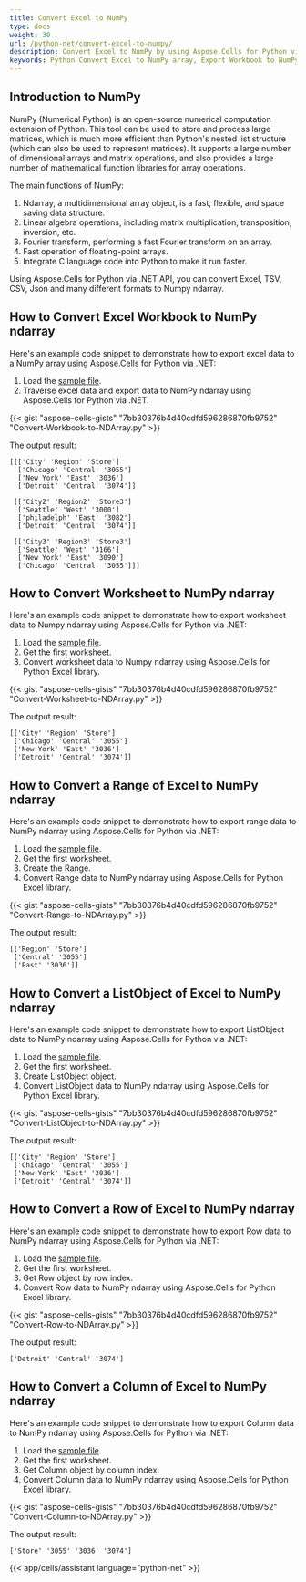 ```yaml
---
title: Convert Excel to NumPy
type: docs
weight: 30
url: /python-net/convert-excel-to-numpy/
description: Convert Excel to NumPy by using Aspose.Cells for Python via .NET API.
keywords: Python Convert Excel to NumPy array, Export Workbook to NumPy array in Python via NET, Python Convert Row to  NumPy array, Python Convert Table to NumPy array, Export ListObject to NumPy array in Python via NET, Python Convert Range to  NumPy array, Column to NumPy array using Python.
---
```


## **Introduction to NumPy**
NumPy (Numerical Python) is an open-source numerical computation extension of Python. This tool can be used to store and process large matrices, which is much more efficient than Python's nested list structure (which can also be used to represent matrices). It supports a large number of dimensional arrays and matrix operations, and also provides a large number of mathematical function libraries for array operations. 

The main functions of NumPy:
1. Ndarray, a multidimensional array object, is a fast, flexible, and space saving data structure.
1. Linear algebra operations, including matrix multiplication, transposition, inversion, etc.
1. Fourier transform, performing a fast Fourier transform on an array.
1. Fast operation of floating-point arrays.
1. Integrate C language code into Python to make it run faster.

Using Aspose.Cells for Python via .NET API, you can convert Excel, TSV, CSV, Json and many different formats to Numpy ndarray.

## **How to Convert Excel Workbook to NumPy ndarray**
Here's an example code snippet to demonstrate how to export excel data to a NumPy array using Aspose.Cells for Python via .NET:
1. Load the [sample file](sample_data.xlsx).
1. Traverse excel data and export data to NumPy ndarray using Aspose.Cells for Python via .NET.


{{< gist "aspose-cells-gists" "7bb30376b4d40cdfd596286870fb9752" "Convert-Workbook-to-NDArray.py" >}}

The output result:
```
[[['City' 'Region' 'Store']    
  ['Chicago' 'Central' '3055'] 
  ['New York' 'East' '3036']   
  ['Detroit' 'Central' '3074']]

 [['City2' 'Region2' 'Store3']
  ['Seattle' 'West' '3000']
  ['philadelph' 'East' '3082']
  ['Detroit' 'Central' '3074']]

 [['City3' 'Region3' 'Store3']
  ['Seattle' 'West' '3166']
  ['New York' 'East' '3090']
  ['Chicago' 'Central' '3055']]]
```

## **How to Convert Worksheet to NumPy ndarray**
Here's an example code snippet to demonstrate how to export worksheet data to Numpy ndarray using Aspose.Cells for Python via .NET:
1. Load the [sample file](sample_data.xlsx).
1. Get the first worksheet.
1. Convert worksheet data to Numpy ndarray using Aspose.Cells for Python Excel library.

{{< gist "aspose-cells-gists" "7bb30376b4d40cdfd596286870fb9752" "Convert-Worksheet-to-NDArray.py" >}}

The output result:
```
[['City' 'Region' 'Store']    
 ['Chicago' 'Central' '3055'] 
 ['New York' 'East' '3036']   
 ['Detroit' 'Central' '3074']]
```
## **How to Convert a Range of Excel to NumPy ndarray**
Here's an example code snippet to demonstrate how to export range data to NumPy ndarray using Aspose.Cells for Python via .NET:
1. Load the [sample file](sample_data.xlsx).
1. Get the first worksheet.
1. Create the Range.
1. Convert Range data to NumPy ndarray using Aspose.Cells for Python Excel library.

{{< gist "aspose-cells-gists" "7bb30376b4d40cdfd596286870fb9752" "Convert-Range-to-NDArray.py" >}}

The output result:
```
[['Region' 'Store']
 ['Central' '3055']
 ['East' '3036']]
```

## **How to Convert a ListObject of Excel to NumPy ndarray**
Here's an example code snippet to demonstrate how to export ListObject data to NumPy ndarray using Aspose.Cells for Python via .NET:
1. Load the [sample file](sample_data.xlsx).
1. Get the first worksheet.
1. Create ListObject object.
1. Convert ListObject data to NumPy ndarray using Aspose.Cells for Python Excel library.

{{< gist "aspose-cells-gists" "7bb30376b4d40cdfd596286870fb9752" "Convert-ListObject-to-NDArray.py" >}}

The output result:
```
[['City' 'Region' 'Store']
 ['Chicago' 'Central' '3055']
 ['New York' 'East' '3036']
 ['Detroit' 'Central' '3074']]
```

## **How to Convert a Row of Excel to NumPy ndarray**
Here's an example code snippet to demonstrate how to export Row data to NumPy ndarray using Aspose.Cells for Python via .NET:
1. Load the [sample file](sample_data.xlsx).
1. Get the first worksheet.
1. Get Row object by row index.
1. Convert Row data to NumPy ndarray using Aspose.Cells for Python Excel library.

{{< gist "aspose-cells-gists" "7bb30376b4d40cdfd596286870fb9752" "Convert-Row-to-NDArray.py" >}}

The output result:
```
['Detroit' 'Central' '3074']
```

## **How to Convert a Column of Excel to NumPy ndarray**
Here's an example code snippet to demonstrate how to export Column data to NumPy ndarray using Aspose.Cells for Python via .NET:
1. Load the [sample file](sample_data.xlsx).
1. Get the first worksheet.
1. Get Column object by column index.
1. Convert Column data to NumPy ndarray using Aspose.Cells for Python Excel library.

{{< gist "aspose-cells-gists" "7bb30376b4d40cdfd596286870fb9752" "Convert-Column-to-NDArray.py" >}}

The output result:
```
['Store' '3055' '3036' '3074']
```
{{< app/cells/assistant language="python-net" >}}